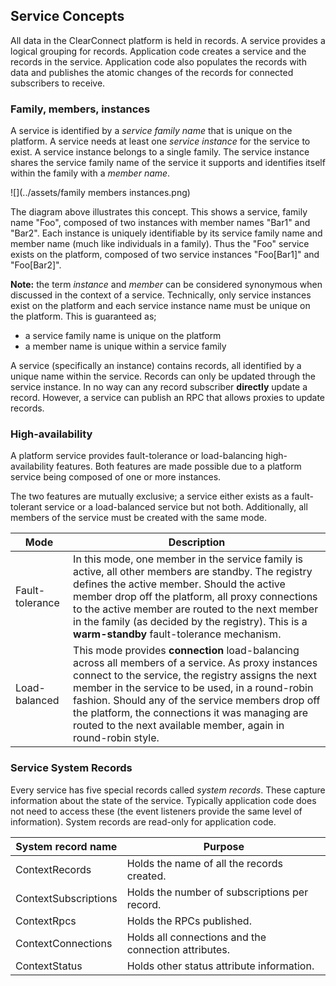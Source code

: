 ## Service Concepts

All data in the ClearConnect platform is held in records. A service provides a logical grouping for records. Application code creates a service and the records in the service. Application code also populates the records with data and publishes the atomic changes of the records for connected subscribers to receive.

### Family, members, instances

A service is identified by a _service family name_ that is unique on the platform. A service needs at least one _service instance_ for the service to exist. A service instance belongs to a single family. The service instance shares the service family name of the service it supports and identifies itself within the family with a _member name_.

![](../assets/family members instances.png)

The diagram above illustrates this concept. This shows a service, family name "Foo", composed of two instances with member names "Bar1" and "Bar2". Each instance is uniquely identifiable by its service family name and member name (much like individuals in a family). Thus the "Foo" service exists on the platform, composed of two service instances "Foo[Bar1]" and "Foo[Bar2]".

**Note:** the term _instance_ and _member_ can be considered synonymous when discussed in the context of a service. Technically, only service instances exist on the platform and each service instance name must be unique on the platform. This is guaranteed as;

*   a service family name is unique on the platform
*   a member name is unique within a service family

A service (specifically an instance) contains records, all identified by a unique name within the service. Records can only be updated through the service instance. In no way can any record subscriber **directly** update a record. However, a service can publish an RPC that allows proxies to update records.

### High-availability

A platform service provides fault-tolerance or load-balancing high-availability features. Both features are made possible due to a platform service being composed of one or more instances.

The two features are mutually exclusive; a service either exists as a fault-tolerant service or a load-balanced service but not both. Additionally, all members of the service must be created with the same mode.

| Mode | Description |
| --- | --- |
| Fault-tolerance | In this mode, one member in the service family is active, all other members are standby. The registry defines the active member. Should the active member drop off the platform, all proxy connections to the active member are routed to the next member in the family (as decided by the registry). This is a **warm-standby** fault-tolerance mechanism. |
| Load-balanced | This mode provides **connection** load-balancing across all members of a service. As proxy instances connect to the service, the registry assigns the next member in the service to be used, in a round-robin fashion. Should any of the service members drop off the platform, the connections it was managing are routed to the next available member, again in round-robin style. |

### Service System Records

Every service has five special records called _system records_. These capture information about the state of the service. Typically application code does not need to access these (the event listeners provide the same level of information). System records are read-only for application code.

| System record name | Purpose |
| --- | --- |
| ContextRecords | Holds the name of all the records created. |
| ContextSubscriptions | Holds the number of subscriptions per record. |
| ContextRpcs | Holds the RPCs published. |
| ContextConnections | Holds all connections and the connection attributes. |
| ContextStatus | Holds other status attribute information. |
